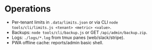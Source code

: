 # Operations
- Per-tenant limits in `.data/limits.json` or via CLI `node tools/cli/limits.js <tenant> <metric> <value>`.
- Backups: `node tools/cli/backup.js` or GET `/api/admin/backup.zip`.
- Logs: `./logs/*.log` from tmux panes (web/slack/stripe).
- PWA offline cache: reports/admin basic shell.
